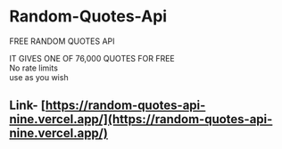 # Random-Quotes-Api
FREE RANDOM QUOTES API

IT GIVES ONE OF 76,000 QUOTES FOR FREE\
No rate limits \
use as you wish

## Link- [https://random-quotes-api-nine.vercel.app/](https://random-quotes-api-nine.vercel.app/)
